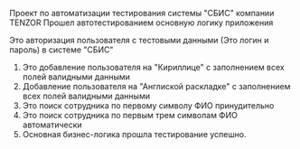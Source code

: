 
Проект по автоматизации тестирования системы "СБИС" компании TENZOR
Прошел автотестированием основную логику приложения

Это авторизация пользователя с тестовыми данными (Это логин и пароль) в системе "СБИС"
1. Это добавление пользователя на "Кириллице" с заполнением всех полей валидными данными
2. Добавление пользователя на "Англиской раскладке" с заполнением всех полей валидными данными
3. Это поиск сотрудника по первому символу ФИО принудительно
4. Это поиск сотрудника по первым трем символам ФИО автоматически
5. Основная бизнес-логика прошла тестирование успешно.
